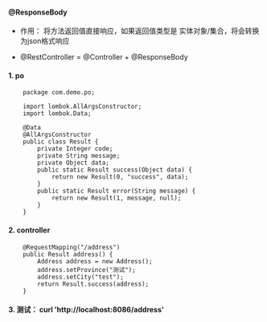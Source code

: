 #### @ResponseBody
* 作用： 将方法返回值直接响应，如果返回值类型是 实体对象/集合，将会转换为json格式响应

* @RestController = @Controller + @ResponseBody

#### 1. po
```
    package com.demo.po;

    import lombok.AllArgsConstructor;
    import lombok.Data;

    @Data
    @AllArgsConstructor
    public class Result {
        private Integer code;
        private String message;
        private Object data;
        public static Result success(Object data) {
            return new Result(0, "success", data);
        }
        public static Result error(String message) {
            return new Result(1, message, null);
        }
    }
```

#### 2. controller
```
    @RequestMapping("/address")
    public Result address() {
        Address address = new Address();
        address.setProvince("测试");
        address.setCity("test");
        return Result.success(address);
    }
```

#### 3. 测试： curl 'http://localhost:8086/address'
